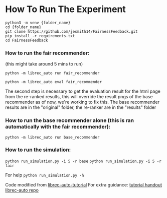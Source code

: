 # How To Run The Experiment
```
python3 -m venv {folder_name}
cd {folder_name}
git clone https://github.com/jesmith14/FairnessFeedback.git
pip install -r requirements.txt
cd FairnessFeedback
```

### How to run the fair recommender:
(this might take around 5 mins to run)

`python -m librec_auto run fair_recommender`

`python -m librec_auto eval fair_recommender`

The second step is necessary to get the evaluation result for the html page from the re-ranked results, this will override the result pngs of the base recommender as of now, we're working to fix this. The base recommender results are in the "original" folder, the re-ranker are in the "results" folder

### How to run the base recommender alone (this is ran automatically with the fair recommender):
`python -m librec_auto run base_recommender`

### How to run the simulation:
`python run_simulation.py -i 5 -r base`
`python run_simulation.py -i 5 -r fair`

For help
`python run_simulation.py -h`

Code modified from [librec-auto-tutorial](https://github.com/that-recsys-lab/librec-auto-tutorial)
For extra guidance: [tutorial handout](https://docs.google.com/document/d/1ybazjee50e41pVwoN4CrEuRvcKfmDwQ-ZiGLrwmEUcM/edit?usp=sharing)
[librec-auto repo](https://github.com/that-recsys-lab/librec-auto)
